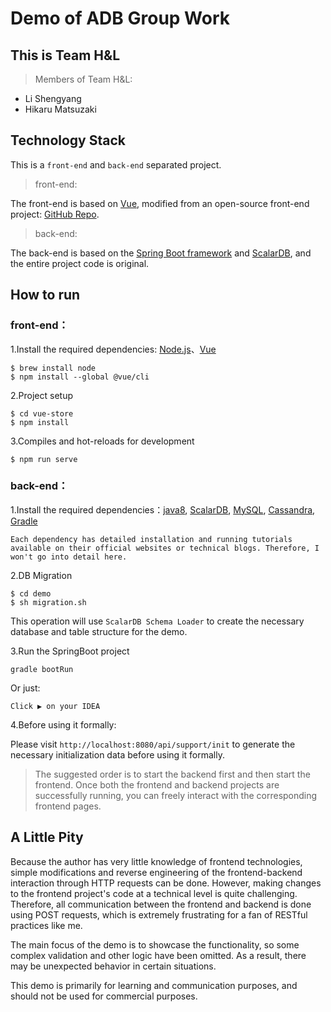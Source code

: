 # Demo of ADB Group Work

## This is Team H&L

> Members of Team H&L:
- Li Shengyang
- Hikaru Matsuzaki

## Technology Stack

This is a `front-end` and `back-end` separated project.

> front-end:

The front-end is based on [Vue](https://vuejs.org/), modified from an open-source front-end project: [GitHub Repo](https://github.com/hai-27/vue-store).

> back-end:

The back-end is based on the [Spring Boot framework](https://spring.io/projects/spring-boot) and [ScalarDB](https://github.com/scalar-labs/scalardb), and the entire project code is original.

## How to run

### front-end：

1.Install the required dependencies: [Node.js](https://nodejs.org/)、[Vue](https://vuejs.org/)

```
$ brew install node 
$ npm install --global @vue/cli
```
   
2.Project setup

```
$ cd vue-store
$ npm install
```

3.Compiles and hot-reloads for development

```
$ npm run serve
```

### back-end：

1.Install the required dependencies：[java8](https://www.java.com/), [ScalarDB](https://github.com/scalar-labs/scalardb), [MySQL](https://www.mysql.com/), [Cassandra](https://cassandra.apache.org/_/index.html), [Gradle](https://gradle.org/)

```   
Each dependency has detailed installation and running tutorials available on their official websites or technical blogs. Therefore, I won't go into detail here.
```

2.DB Migration

```
$ cd demo
$ sh migration.sh
```

This operation will use `ScalarDB Schema Loader` to create the necessary database and table structure for the demo.

3.Run the SpringBoot project

```
gradle bootRun
```

Or just:

```
Click ▶️ on your IDEA 
```

4.Before using it formally:

Please visit `http://localhost:8080/api/support/init` to generate the necessary initialization data before using it formally.


> The suggested order is to start the backend first and then start the frontend. Once both the frontend and backend projects are successfully running, you can freely interact with the corresponding frontend pages.



## A Little Pity
Because the author has very little knowledge of frontend technologies, simple modifications and reverse engineering of the frontend-backend interaction through HTTP requests can be done. However, making changes to the frontend project's code at a technical level is quite challenging. Therefore, all communication between the frontend and backend is done using POST requests, which is extremely frustrating for a fan of RESTful practices like me.

The main focus of the demo is to showcase the functionality, so some complex validation and other logic have been omitted. As a result, there may be unexpected behavior in certain situations.

This demo is primarily for learning and communication purposes, and should not be used for commercial purposes.